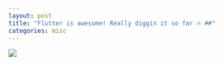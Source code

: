 ```yaml
---
layout: post
title: "Flutter is awesome! Really diggin it so far 🔥 ##"
categories: misc
---
```



<img src="https://media.giphy.com/media/GvUb9lnnnsjYY/giphy.gif"/>